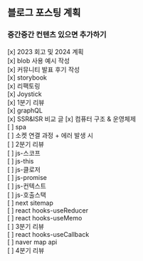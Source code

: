 ## 블로그 포스팅 계획

### 중간중간 컨텐츠 있으면 추가하기

[x] 2023 회고 및 2024 계획   
[x] blob 사용 예시 작성     
[x] 커뮤니티 발표 후기 작성     
[x] storybook     
[x] 리팩토링   
[x] Joystick    
[x] 1분기 리뷰    
[x] graphQL    
[x] SSR&ISR 비교 글
[x] 컴퓨터 구조 & 운영체제   
[ ] spa     
[ ] 소켓 연결 과정 + 에러 발생 시     
[ ] 2분기 리뷰     
[ ] js-스코프    
[ ] js-this     
[ ] js-클로저    
[ ] js-promise    
[ ] js-컨텍스트    
[ ] js-호출스택      
[ ] next sitemap    
[ ] react hooks-useReducer    
[ ] react hooks-useMemo    
[ ] 3분기 리뷰    
[ ] react hooks-useCallback     
[ ] naver map api    
[ ] 4분기 리뷰    
